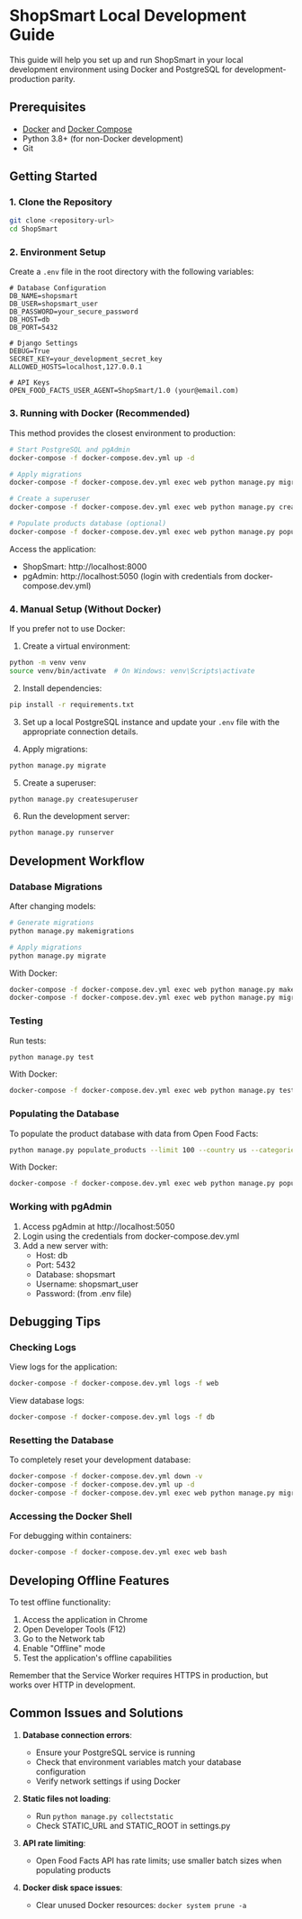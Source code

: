 # ShopSmart Local Development Guide

This guide will help you set up and run ShopSmart in your local development environment using Docker and PostgreSQL for development-production parity.

## Prerequisites

- [Docker](https://docs.docker.com/get-docker/) and [Docker Compose](https://docs.docker.com/compose/install/)
- Python 3.8+ (for non-Docker development)
- Git

## Getting Started

### 1. Clone the Repository

```bash
git clone <repository-url>
cd ShopSmart
```

### 2. Environment Setup

Create a `.env` file in the root directory with the following variables:

```
# Database Configuration
DB_NAME=shopsmart
DB_USER=shopsmart_user
DB_PASSWORD=your_secure_password
DB_HOST=db
DB_PORT=5432

# Django Settings
DEBUG=True
SECRET_KEY=your_development_secret_key
ALLOWED_HOSTS=localhost,127.0.0.1

# API Keys
OPEN_FOOD_FACTS_USER_AGENT=ShopSmart/1.0 (your@email.com)
```

### 3. Running with Docker (Recommended)

This method provides the closest environment to production:

```bash
# Start PostgreSQL and pgAdmin
docker-compose -f docker-compose.dev.yml up -d

# Apply migrations
docker-compose -f docker-compose.dev.yml exec web python manage.py migrate

# Create a superuser
docker-compose -f docker-compose.dev.yml exec web python manage.py createsuperuser

# Populate products database (optional)
docker-compose -f docker-compose.dev.yml exec web python manage.py populate_products --limit 100
```

Access the application:
- ShopSmart: http://localhost:8000
- pgAdmin: http://localhost:5050 (login with credentials from docker-compose.dev.yml)

### 4. Manual Setup (Without Docker)

If you prefer not to use Docker:

1. Create a virtual environment:
```bash
python -m venv venv
source venv/bin/activate  # On Windows: venv\Scripts\activate
```

2. Install dependencies:
```bash
pip install -r requirements.txt
```

3. Set up a local PostgreSQL instance and update your `.env` file with the appropriate connection details.

4. Apply migrations:
```bash
python manage.py migrate
```

5. Create a superuser:
```bash
python manage.py createsuperuser
```

6. Run the development server:
```bash
python manage.py runserver
```

## Development Workflow

### Database Migrations

After changing models:

```bash
# Generate migrations
python manage.py makemigrations

# Apply migrations
python manage.py migrate
```

With Docker:
```bash
docker-compose -f docker-compose.dev.yml exec web python manage.py makemigrations
docker-compose -f docker-compose.dev.yml exec web python manage.py migrate
```

### Testing

Run tests:

```bash
python manage.py test
```

With Docker:
```bash
docker-compose -f docker-compose.dev.yml exec web python manage.py test
```

### Populating the Database

To populate the product database with data from Open Food Facts:

```bash
python manage.py populate_products --limit 100 --country us --categories "breakfast cereals,dairy,snacks"
```

With Docker:
```bash
docker-compose -f docker-compose.dev.yml exec web python manage.py populate_products --limit 100 --country us --categories "breakfast cereals,dairy,snacks"
```

### Working with pgAdmin

1. Access pgAdmin at http://localhost:5050
2. Login using the credentials from docker-compose.dev.yml
3. Add a new server with:
   - Host: db
   - Port: 5432
   - Database: shopsmart
   - Username: shopsmart_user
   - Password: (from .env file)

## Debugging Tips

### Checking Logs

View logs for the application:
```bash
docker-compose -f docker-compose.dev.yml logs -f web
```

View database logs:
```bash
docker-compose -f docker-compose.dev.yml logs -f db
```

### Resetting the Database

To completely reset your development database:

```bash
docker-compose -f docker-compose.dev.yml down -v
docker-compose -f docker-compose.dev.yml up -d
docker-compose -f docker-compose.dev.yml exec web python manage.py migrate
```

### Accessing the Docker Shell

For debugging within containers:

```bash
docker-compose -f docker-compose.dev.yml exec web bash
```

## Developing Offline Features

To test offline functionality:
1. Access the application in Chrome
2. Open Developer Tools (F12)
3. Go to the Network tab
4. Enable "Offline" mode
5. Test the application's offline capabilities

Remember that the Service Worker requires HTTPS in production, but works over HTTP in development.

## Common Issues and Solutions

1. **Database connection errors**:
   - Ensure your PostgreSQL service is running
   - Check that environment variables match your database configuration
   - Verify network settings if using Docker

2. **Static files not loading**:
   - Run `python manage.py collectstatic`
   - Check STATIC_URL and STATIC_ROOT in settings.py

3. **API rate limiting**:
   - Open Food Facts API has rate limits; use smaller batch sizes when populating products

4. **Docker disk space issues**:
   - Clear unused Docker resources: `docker system prune -a`